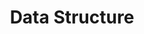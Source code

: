 ---
title: "Data Structure"
layout: category
permalink: /categories/data-structure
author_profile: true
taxonomy: Data Structure
sidebar:
    nav: "categories"
---
